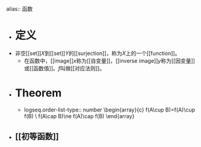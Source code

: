 alias:: 函数

- # 定义
- 非空[[set]]$X$到[[set]]$Y$的[[surjection]]，称为$X$上的一个[[function]]。
	- 在函数中，[[image]]$x$称为[[自变量]]，[[inverse image]]$y$称为[[因变量]]或[[函数值]]。$f$叫做[[对应法则]]。
- # Theorem
	- logseq.order-list-type:: number
	  \begin{array}{c}
	  f(A\cup B)=f(A)\cup f(B) \\
	  f(A\cap B)\ne f(A)\cap f(B)
	  \end{array}
- ## [[初等函数]]